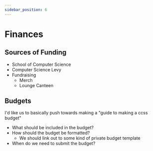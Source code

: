 ```yaml
---
sidebar_position: 6
---
```


# Finances

## Sources of Funding

- School of Computer Science
- Computer Science Levy
- Fundraising
  - Merch
  - Lounge Canteen

## Budgets

I'd like us to basically push towards making a "guide to making a ccss budget"

- What should be included in the budget?
- How should the budget be formatted?
  - We should link out to some kind of private budget template
- When do we need to submit the budget?
